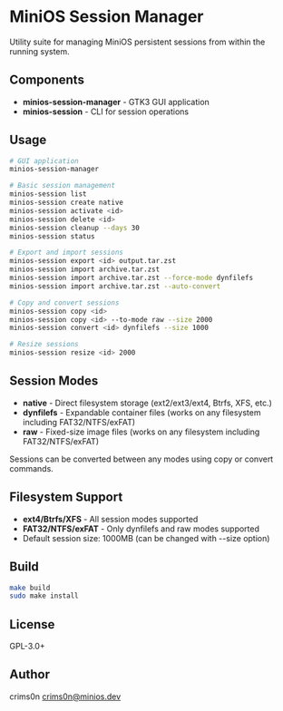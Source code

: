 # MiniOS Session Manager

Utility suite for managing MiniOS persistent sessions from within the running system.

## Components

- **minios-session-manager** - GTK3 GUI application
- **minios-session** - CLI for session operations

## Usage

```bash
# GUI application
minios-session-manager

# Basic session management
minios-session list
minios-session create native
minios-session activate <id>
minios-session delete <id>
minios-session cleanup --days 30
minios-session status

# Export and import sessions
minios-session export <id> output.tar.zst
minios-session import archive.tar.zst
minios-session import archive.tar.zst --force-mode dynfilefs
minios-session import archive.tar.zst --auto-convert

# Copy and convert sessions
minios-session copy <id>
minios-session copy <id> --to-mode raw --size 2000
minios-session convert <id> dynfilefs --size 1000

# Resize sessions
minios-session resize <id> 2000
```

## Session Modes

- **native** - Direct filesystem storage (ext2/ext3/ext4, Btrfs, XFS, etc.)
- **dynfilefs** - Expandable container files (works on any filesystem including FAT32/NTFS/exFAT)
- **raw** - Fixed-size image files (works on any filesystem including FAT32/NTFS/exFAT)

Sessions can be converted between any modes using copy or convert commands.

## Filesystem Support

- **ext4/Btrfs/XFS** - All session modes supported
- **FAT32/NTFS/exFAT** - Only dynfilefs and raw modes supported
- Default session size: 1000MB (can be changed with --size option)

## Build

```bash
make build
sudo make install
```

## License

GPL-3.0+

## Author

crims0n <crims0n@minios.dev>
